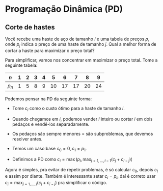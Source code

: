# Programação Dinâmica (PD)

## Corte de hastes
Você recebe uma haste de aço de tamanho $i$ e uma tabela de preços $p$, onde $p_j$ indica o preço de uma haste de tamanho $j$. Qual a melhor forma de cortar a haste para maximizar o preço total?

Para simplificar, vamos nos concentrar em maximizar o preço total. Tome a seguinte tabela:

| $n$   | 1    | 2    | 3    | 4    | 5    | 6    | 7    | 8    | 9    |
| ----- | ---- | ---- | ---- | ---- | ---- | ---- | ---- | ---- | ---- |
| $p_n$ | 1    | 5    | 8    | 9    | 10   | 17   | 17   | 20   | 24   |

Podemos pensar na PD da seguinte forma:

- Tome $c_i$ como o custo ótimo para a haste de tamanho $i$.

- Quando chegamos em $i$, podemos vender $i$ inteiro ou cortar $i$ em dois pedaços e vendê-los separadamente.
- Os pedaços são sempre menores = são subproblemas, que devemos resolver antes.
- Temos um caso base $c_0 = 0, c_1 = p_1$.
- Definimos a PD como $c_i = \max\left(p_i,\max_{j = 1,\dots,i-1}\left(c_{j} + c_{i -j}\right)\right)$

Agora é simples, pra evitar de repetir problemas, é só calcular $c_0$, depois $c_1$ e assim por diante. Também é interessante setar $c_i = p_i$, daí é correto usar $c_i = \max_{j = 1,\dots,i}\left(c_{j} + c_{i -j}\right)$ pra simplificar o código.



